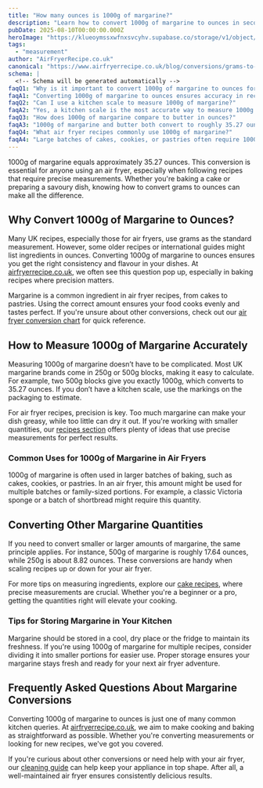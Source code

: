 ```yaml
---
title: "How many ounces is 1000g of margarine?"
description: "Learn how to convert 1000g of margarine to ounces in seconds. Perfect for air fryer recipes and precise baking measurements."
pubDate: 2025-08-10T00:00:00.000Z
heroImage: "https://klueoymssxwfnxsvcyhv.supabase.co/storage/v1/object/public/Shmucket/how-many-ounces-is-1000g-of-margarine.webp"
tags:
  - "measurement"
author: "AirFryerRecipe.co.uk"
canonical: "https://www.airfryerrecipe.co.uk/blog/conversions/grams-to-ounces/how-many-ounces-is-1000g-of-margarine"
schema: |
  <!-- Schema will be generated automatically -->
faqQ1: "Why is it important to convert 1000g of margarine to ounces for air fryer recipes?"
faqA1: "Converting 1000g of margarine to ounces ensures accuracy in recipes, especially for baking in an air fryer. Precise measurements help achieve the right texture and flavour, preventing dishes from being too greasy or dry."
faqQ2: "Can I use a kitchen scale to measure 1000g of margarine?"
faqA2: "Yes, a kitchen scale is the most accurate way to measure 1000g of margarine. If you don’t have one, use pre-packaged blocks (like two 500g portions) to reach the correct amount."
faqQ3: "How does 1000g of margarine compare to butter in ounces?"
faqA3: "1000g of margarine and butter both convert to roughly 35.27 ounces. However, margarine often has a higher water content, which can slightly affect recipes, so adjustments might be needed."
faqQ4: "What air fryer recipes commonly use 1000g of margarine?"
faqA4: "Large batches of cakes, cookies, or pastries often require 1000g of margarine. This quantity is ideal for family-sized portions or multiple baking sessions in your air fryer."
---
```

<p>1000g of margarine equals approximately 35.27 ounces. This conversion is essential for anyone using an air fryer, especially when following recipes that require precise measurements. Whether you're baking a cake or preparing a savoury dish, knowing how to convert grams to ounces can make all the difference.</p>

<h2>Why Convert 1000g of Margarine to Ounces?</h2>
<p>Many UK recipes, especially those for air fryers, use grams as the standard measurement. However, some older recipes or international guides might list ingredients in ounces. Converting 1000g of margarine to ounces ensures you get the right consistency and flavour in your dishes. At <a href=https://www.airfryerrecipe.co.uk>airfryerrecipe.co.uk</a>, we often see this question pop up, especially in baking recipes where precision matters.</p>
<p>Margarine is a common ingredient in air fryer recipes, from cakes to pastries. Using the correct amount ensures your food cooks evenly and tastes perfect. If you're unsure about other conversions, check out our <a href=https://www.airfryerrecipe.co.uk/air-fryer-conversion-chart>air fryer conversion chart</a> for quick reference.</p>

<h2>How to Measure 1000g of Margarine Accurately</h2>
<p>Measuring 1000g of margarine doesn’t have to be complicated. Most UK margarine brands come in 250g or 500g blocks, making it easy to calculate. For example, two 500g blocks give you exactly 1000g, which converts to 35.27 ounces. If you don’t have a kitchen scale, use the markings on the packaging to estimate.</p>
<p>For air fryer recipes, precision is key. Too much margarine can make your dish greasy, while too little can dry it out. If you're working with smaller quantities, our <a href=https://www.airfryerrecipe.co.uk/recipes>recipes section</a> offers plenty of ideas that use precise measurements for perfect results.</p>

<h3>Common Uses for 1000g of Margarine in Air Fryers</h3>
<p>1000g of margarine is often used in larger batches of baking, such as cakes, cookies, or pastries. In an air fryer, this amount might be used for multiple batches or family-sized portions. For example, a classic Victoria sponge or a batch of shortbread might require this quantity.</p>

<h2>Converting Other Margarine Quantities</h2>
<p>If you need to convert smaller or larger amounts of margarine, the same principle applies. For instance, 500g of margarine is roughly 17.64 ounces, while 250g is about 8.82 ounces. These conversions are handy when scaling recipes up or down for your air fryer.</p>
<p>For more tips on measuring ingredients, explore our <a href=https://www.airfryerrecipe.co.uk/recipe-category/cakes>cake recipes</a>, where precise measurements are crucial. Whether you're a beginner or a pro, getting the quantities right will elevate your cooking.</p>

<h3>Tips for Storing Margarine in Your Kitchen</h3>
<p>Margarine should be stored in a cool, dry place or the fridge to maintain its freshness. If you're using 1000g of margarine for multiple recipes, consider dividing it into smaller portions for easier use. Proper storage ensures your margarine stays fresh and ready for your next air fryer adventure.</p>

<h2>Frequently Asked Questions About Margarine Conversions</h2>
<p>Converting 1000g of margarine to ounces is just one of many common kitchen queries. At <a href=https://www.airfryerrecipe.co.uk>airfryerrecipe.co.uk</a>, we aim to make cooking and baking as straightforward as possible. Whether you're converting measurements or looking for new recipes, we've got you covered.</p>
<p>If you're curious about other conversions or need help with your air fryer, our <a href=https://www.airfryerrecipe.co.uk/air-fryer-cleaner>cleaning guide</a> can help keep your appliance in top shape. After all, a well-maintained air fryer ensures consistently delicious results.</p>
